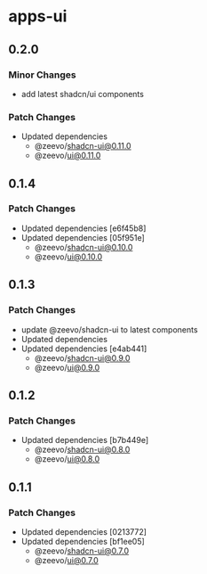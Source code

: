 # apps-ui

## 0.2.0

### Minor Changes

- add latest shadcn/ui components

### Patch Changes

- Updated dependencies
  - @zeevo/shadcn-ui@0.11.0
  - @zeevo/ui@0.11.0

## 0.1.4

### Patch Changes

- Updated dependencies [e6f45b8]
- Updated dependencies [05f951e]
  - @zeevo/shadcn-ui@0.10.0
  - @zeevo/ui@0.10.0

## 0.1.3

### Patch Changes

- update @zeevo/shadcn-ui to latest components
- Updated dependencies
- Updated dependencies [e4ab441]
  - @zeevo/shadcn-ui@0.9.0
  - @zeevo/ui@0.9.0

## 0.1.2

### Patch Changes

- Updated dependencies [b7b449e]
  - @zeevo/shadcn-ui@0.8.0
  - @zeevo/ui@0.8.0

## 0.1.1

### Patch Changes

- Updated dependencies [0213772]
- Updated dependencies [bf1ee05]
  - @zeevo/shadcn-ui@0.7.0
  - @zeevo/ui@0.7.0
